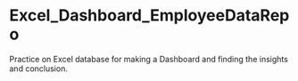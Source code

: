 # Excel_Dashboard_EmployeeDataRepo
Practice on Excel database for making a Dashboard and finding the insights and conclusion.
